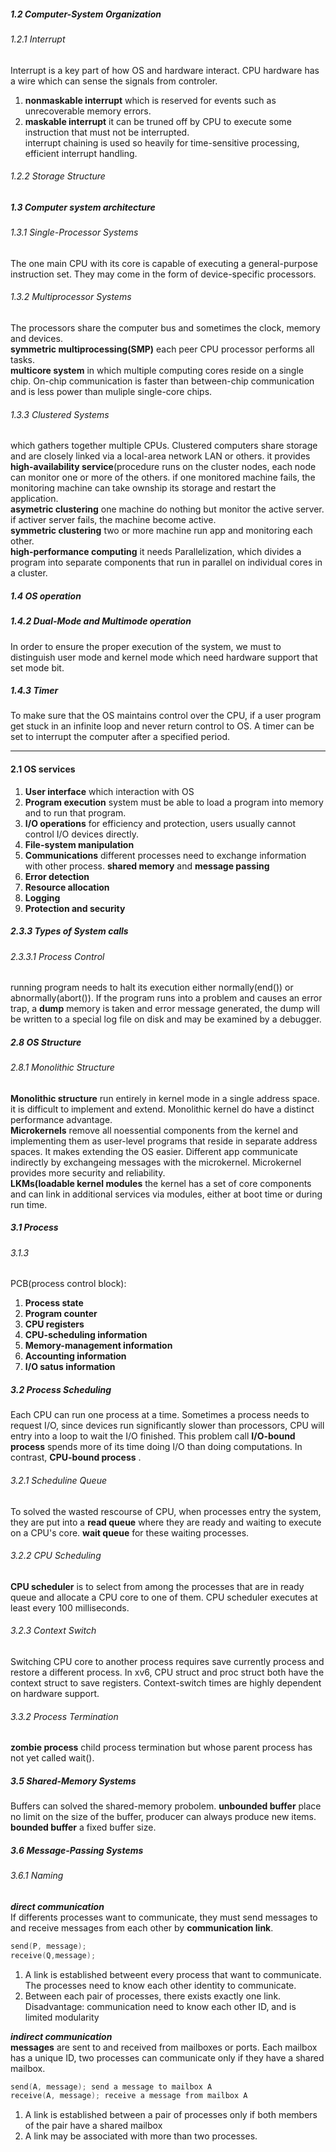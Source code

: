 ##### 1.2 Computer-System Organization
###### 1.2.1 Interrupt
Interrupt is a key part of how OS and hardware interact. CPU hardware has a wire which can sense the signals from controler.  
1. **nonmaskable interrupt** which is reserved for events such as unrecoverable memory errors.  
2. **maskable interrupt** it can be truned off by CPU to execute some instruction that must not be interrupted.  
interrupt chaining is used so heavily for time-sensitive processing, efficient interrupt handling.  
###### 1.2.2 Storage Structure
##### 1.3 Computer system architecture
###### 1.3.1 Single-Processor Systems
The one main CPU with its core is capable of executing a general-purpose instruction set. They may come in the form of device-specific processors.  
###### 1.3.2 Multiprocessor Systems
The processors share the computer bus and sometimes the clock, memory and devices.  
**symmetric multiprocessing(SMP)**  each peer CPU processor performs all tasks.  
**multicore system** in which multiple computing cores reside on a single chip. On-chip communication is faster than between-chip communication and is less power than muliple single-core chips.  
###### 1.3.3 Clustered Systems
which gathers together multiple CPUs. Clustered computers share storage and are closely linked via a local-area network LAN or others. it provides **high-availability service**(procedure runs on the cluster nodes, each node can monitor one or more of the others. if one monitored machine fails, the monitoring machine can take ownship its storage and restart the application.  
**asymetric clustering** one machine do nothing but monitor the active server. if activer server fails, the machine become active.  
**symmetric clustering** two or more machine run app and monitoring each other.  
**high-performance computing** it needs Parallelization, which divides a program into separate components that run in parallel on individual cores in a cluster.
##### 1.4 OS operation
##### 1.4.2 Dual-Mode and Multimode operation
In order to ensure the proper execution of the system, we must to distinguish user mode and kernel mode which need hardware support that set mode bit.  
##### 1.4.3 Timer  
To make sure that the OS maintains control over the CPU, if a user program get stuck in an infinite loop and never return control to OS. A timer can be set to interrupt the computer after a specified period.  

----
#### 2.1 OS services
1. **User interface** which interaction with OS
2. **Program execution** system must be able to load a program into memory and to run that program. 
3. **I/O operations** for efficiency and protection, users usually cannot control I/O devices directly.
4. **File-system manipulation**
5. **Communications** different processes need to exchange information with other process. **shared memory** and **message passing**
6. **Error detection**
7. **Resource allocation**
8. **Logging**
9. **Protection and security**

##### 2.3.3 Types of System calls
###### 2.3.3.1 Process Control
running program needs to halt its execution either normally(end()) or abnormally(abort()). If the program runs into a problem and causes an error trap, a **dump** memory is taken and error message generated, the dump will be written to a special log file on disk and may be examined by a debugger.
##### 2.8 OS Structure
###### 2.8.1 Monolithic Structure
**Monolithic structure** run entirely in kernel mode in a single address space. it is difficult to implement and extend. Monolithic kernel do have a distinct performance advantage.  
**Microkernels** remove all noessential components from the kernel and implementing them as user-level programs that reside in separate address spaces. It makes extending the OS easier. Different app communicate indirectly by exchangeing messages with the microkernel. Microkernel provides more security and reliability.  
**LKMs(loadable kernel modules** the kernel has a set of core components and can link in additional services via modules, either at boot time or during run time.  
##### 3.1 Process
###### 3.1.3 
PCB(process control block):
1. **Process state**
2. **Program counter**
3. **CPU registers** 
4. **CPU-scheduling information**
5. **Memory-management information** 
6. **Accounting information** 
7. **I/O satus information**
##### 3.2 Process Scheduling
Each CPU can run one process at a time. Sometimes a process needs to request I/O, since devices run significantly slower than processors, CPU will entry into a loop to wait the I/O finished. This problem call **I/O-bound process** spends more of its time doing I/O than doing computations. In contrast, **CPU-bound process** .
###### 3.2.1 Scheduline Queue
To solved the wasted rescourse of CPU, when processes entry the system, they are put into a **read queue** where they are ready and waiting to execute on a CPU's core. **wait queue** for these waiting processes.
###### 3.2.2 CPU Scheduling
**CPU scheduler** is to select from among the processes that are in ready queue and allocate a CPU core to one of them. CPU scheduler executes at least every 100 milliseconds.
###### 3.2.3 Context Switch
Switching CPU core to another process requires save currently process and restore a different process. In xv6, CPU struct and proc struct both have the context struct to save registers. Context-switch times are highly dependent on hardware support.
###### 3.3.2 Process Termination
**zombie process** child process termination but whose parent process has not yet called wait().
##### 3.5 Shared-Memory Systems
Buffers can solved the shared-memory probolem. **unbounded buffer** place no limit on the size of the buffer, producer can always produce new items. **bounded buffer** a fixed buffer size.
##### 3.6 Message-Passing Systems
###### 3.6.1 Naming
***direct communication***  
If differents processes want to communicate, they must send messages to and receive messages from each other by **communication link**.
```C
send(P, message);
receive(Q,message);
```
1. A link is established betweent every process that want to communicate. The processes need to know each other identity to communicate.
2. Between each pair of processes, there exists exactly one link.
Disadvantage: communication need to know each other ID, and is limited modularity 

 
***indirect communication***  
**messages** are sent to and received from mailboxes or ports. Each mailbox has a unique ID, two processes can communicate only if they have a shared mailbox.
```C
send(A, message); send a message to mailbox A
receive(A, message); receive a message from mailbox A  
```
1. A link is established between a pair of processes only if both members of the pair have a shared mailbox
2. A link may be associated with more than two processes.


